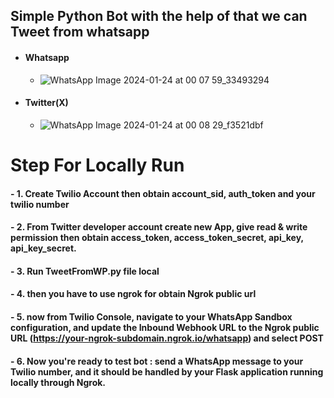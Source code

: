 
## Simple Python Bot with the help of that we can Tweet from whatsapp 

  - #### Whatsapp
       - ![WhatsApp Image 2024-01-24 at 00 07 59_33493294](https://github.com/AJlearner46/TweetWhatsapp-Bot/assets/99804336/6cfba525-8f0d-42af-b371-1c0df90a2fd5)




  - #### Twitter(X)
       - ![WhatsApp Image 2024-01-24 at 00 08 29_f3521dbf](https://github.com/AJlearner46/TweetWhatsapp-Bot/assets/99804336/7d0c54ac-375e-4f44-b580-ac524036e04c)
   

# Step For Locally Run 
#### - 1. Create Twilio Account then obtain account_sid, auth_token and your twilio number
#### - 2. From Twitter developer account create new App, give read & write permission then obtain access_token, access_token_secret, api_key, api_key_secret.
#### - 3. Run TweetFromWP.py file local 
#### - 4. then you have to use ngrok for obtain Ngrok public url
#### - 5. now from Twilio Console, navigate to your WhatsApp Sandbox configuration, and update the Inbound Webhook URL to the Ngrok public URL (https://your-ngrok-subdomain.ngrok.io/whatsapp) and select POST
#### - 6. Now you're ready to test bot : send a WhatsApp message to your Twilio number, and it should be handled by your Flask application running locally through Ngrok.



